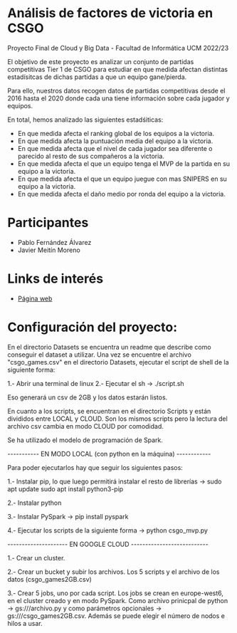 # Análisis de factores de victoria en CSGO
Proyecto Final de Cloud y Big Data - Facultad de Informática UCM 2022/23

El objetivo de este proyecto es analizar un conjunto de partidas competitivas Tier 1 de CSGO
para estudiar en que medida afectan distintas estadísitcas de dichas partidas a que un equipo
gane/pierda.

Para ello, nuestros datos recogen datos de partidas competitivas desde el 2016 hasta el 2020
donde cada una tiene información sobre cada jugador y equipos.

En total, hemos analizado las siguientes estadśiticas:

- En que medida afecta el ranking global de los equipos a la victoria.
- En que medida afecta la puntuación media del equipo a la victoria.
- En que medida afecta que el nivel de cada jugador sea diferente o parecido al resto de sus compañeros a la victoria.
- En que medida afecta el que un equipo tenga el MVP de la partida en su equipo a la victoria.
- En que medida afecta el que un equipo juegue con mas SNIPERS en su equipo a la victoria.
- En que medida afecta el daño medio por ronda del equipo a la victoria.

# Participantes
* Pablo Fernández Álvarez
* Javier Meitín Moreno

# Links de interés
* [Página web](https://jmeitin.github.io/)

# Configuración del proyecto:

En el directorio Datasets se encuentra un readme que describe como conseguir el dataset a utilizar.
Una vez se encuentre el archivo "csgo_games.csv" en el directorio Datasets, ejecutar el script de shell de 
la siguiente forma: 

1.- Abrir una terminal de linux
2.- Ejecutar el sh -> ./script.sh

Eso generará un csv de 2GB y los datos estarán listos.

En cuanto a los scripts, se encuentran en el directorio Scripts y están divididos entre LOCAL
y CLOUD. Son los mismos scripts pero la lectura del archivo csv cambia en modo CLOUD por comodidad.

Se ha utilizado el modelo de programación de Spark.

----------- EN MODO LOCAL (con python en la máquina) ------------

Para poder ejecutarlos hay que seguir los siguientes pasos:

1.- Instalar pip, lo que luego permitirá instalar el resto de librerías -> 
    sudo apt update
    sudo apt install python3-pip

2.- Instalar python

3.- Instalar PySpark -> pip install pyspark

4.- Ejecutar los scripts de la siguiente forma ->
    python csgo_mvp.py

--------------------- EN GOOGLE CLOUD ---------------------------

1.- Crear un cluster.

2.- Crear un bucket y subir los archivos. Los 5 scripts y el archivo de los datos (csgo_games2GB.csv)

3.- Crear 5 jobs, uno por cada script. Los jobs se crean en europe-west6, en el cluster creado y 
en modo PySpark. Como archivo prinicpal de python -> gs://<BUCKET>/archivo.py y como parámetros opcionales ->
gs://<BUCKET>/csgo_games2GB.csv. Además se puede elegir el número de nodos e hilos a usar.



